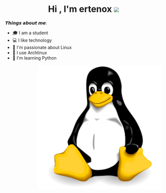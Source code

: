 <h1 align="center">Hi , I'm ertenox <img src="https://media.giphy.com/media/hvRJCLFzcasrR4ia7z/giphy.gif" width="35"></h1>

𝙏𝙝𝙞𝙣𝙜𝙨 𝙖𝙗𝙤𝙪𝙩 𝙢𝙚:
- 🎓 I am a student
- 💻 I like technology
- 👾 I'm passionate about Linux  
- 🤔 I use Archlinux
- 📝 I'm learning Python
<img src="https://raw.githubusercontent.com/devicons/devicon/master/icons/linux/linux-original.svg" align="right" width="400" height="400"/> 
